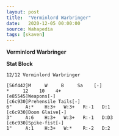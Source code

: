 ```yaml
---
layout: post
title:  "Verminlord Warbringer"
date:   2020-12-05 00:00:00
source: Wahapedia
tags: [skaven]
---
```


**Verminlord Warbringer**

**Stat Block**
```
12/12 Verminlord Warbringer
```

```
[56f442]M     W     B     Sa    [-]
*     12    10    4+    
[e85545]Weapons[-]
[c6c930]Prehensile Tails[-]
6"     A:*    H:3+   W:3+   R:-1   D:1   
[c6c930]Doom Glaive[-]
3"     A:6    H:3+   W:3+   R:-1   D:D3  
[c6c930]Spike-fist[-]
1"     A:1    H:3+   W:*    R:-2   D:2   
```
    